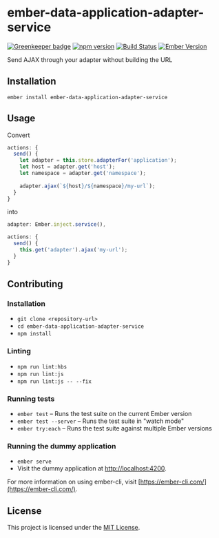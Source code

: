 ember-data-application-adapter-service
==============================================================================

[![Greenkeeper badge](https://badges.greenkeeper.io/kellyselden/ember-data-application-adapter-service.svg)](https://greenkeeper.io/)
[![npm version](https://badge.fury.io/js/ember-data-application-adapter-service.svg)](https://badge.fury.io/js/ember-data-application-adapter-service)
[![Build Status](https://travis-ci.org/kellyselden/ember-data-application-adapter-service.svg?branch=master)](https://travis-ci.org/kellyselden/ember-data-application-adapter-service)
[![Ember Version](https://img.shields.io/badge/ember-1.13%2B-brightgreen.svg)](https://www.emberjs.com/)

Send AJAX through your adapter without building the URL

Installation
------------------------------------------------------------------------------

```
ember install ember-data-application-adapter-service
```


Usage
------------------------------------------------------------------------------

Convert

```js
actions: {
  send() {
    let adapter = this.store.adapterFor('application');
    let host = adapter.get('host');
    let namespace = adapter.get('namespace');
    
    adapter.ajax(`${host}/${namespace}/my-url`);
  }
}
```

into

```js
adapter: Ember.inject.service(),

actions: {
  send() {
    this.get('adapter').ajax('my-url');
  }
}
```


Contributing
------------------------------------------------------------------------------

### Installation

* `git clone <repository-url>`
* `cd ember-data-application-adapter-service`
* `npm install`

### Linting

* `npm run lint:hbs`
* `npm run lint:js`
* `npm run lint:js -- --fix`

### Running tests

* `ember test` – Runs the test suite on the current Ember version
* `ember test --server` – Runs the test suite in "watch mode"
* `ember try:each` – Runs the test suite against multiple Ember versions

### Running the dummy application

* `ember serve`
* Visit the dummy application at [http://localhost:4200](http://localhost:4200).

For more information on using ember-cli, visit [https://ember-cli.com/](https://ember-cli.com/).

License
------------------------------------------------------------------------------

This project is licensed under the [MIT License](LICENSE.md).
